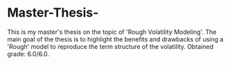 # Master-Thesis-
This is my master's thesis on the topic of 'Rough Volatility Modeling'. The main goal of the thesis is to highlight the benefits and drawbacks of using a 'Rough' model to reproduce the term structure of the volatility. Obtained grade: 6.0/6.0. 

